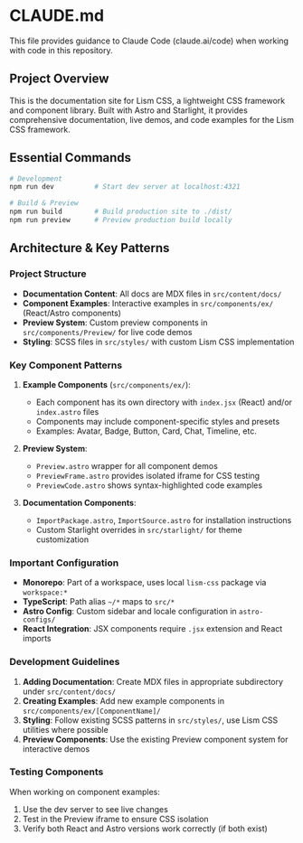 # CLAUDE.md

This file provides guidance to Claude Code (claude.ai/code) when working with code in this repository.

## Project Overview

This is the documentation site for Lism CSS, a lightweight CSS framework and component library. Built with Astro and Starlight, it provides comprehensive documentation, live demos, and code examples for the Lism CSS framework.

## Essential Commands

```bash
# Development
npm run dev          # Start dev server at localhost:4321

# Build & Preview
npm run build        # Build production site to ./dist/
npm run preview      # Preview production build locally
```

## Architecture & Key Patterns

### Project Structure

- **Documentation Content**: All docs are MDX files in `src/content/docs/`
- **Component Examples**: Interactive examples in `src/components/ex/` (React/Astro components)
- **Preview System**: Custom preview components in `src/components/Preview/` for live code demos
- **Styling**: SCSS files in `src/styles/` with custom Lism CSS implementation

### Key Component Patterns

1. **Example Components** (`src/components/ex/`):

    - Each component has its own directory with `index.jsx` (React) and/or `index.astro` files
    - Components may include component-specific styles and presets
    - Examples: Avatar, Badge, Button, Card, Chat, Timeline, etc.

2. **Preview System**:

    - `Preview.astro` wrapper for all component demos
    - `PreviewFrame.astro` provides isolated iframe for CSS testing
    - `PreviewCode.astro` shows syntax-highlighted code examples

3. **Documentation Components**:
    - `ImportPackage.astro`, `ImportSource.astro` for installation instructions
    - Custom Starlight overrides in `src/starlight/` for theme customization

### Important Configuration

- **Monorepo**: Part of a workspace, uses local `lism-css` package via `workspace:*`
- **TypeScript**: Path alias `~/*` maps to `src/*`
- **Astro Config**: Custom sidebar and locale configuration in `astro-configs/`
- **React Integration**: JSX components require `.jsx` extension and React imports

### Development Guidelines

1. **Adding Documentation**: Create MDX files in appropriate subdirectory under `src/content/docs/`
2. **Creating Examples**: Add new example components in `src/components/ex/[ComponentName]/`
3. **Styling**: Follow existing SCSS patterns in `src/styles/`, use Lism CSS utilities where possible
4. **Preview Components**: Use the existing Preview component system for interactive demos

### Testing Components

When working on component examples:

1. Use the dev server to see live changes
2. Test in the Preview iframe to ensure CSS isolation
3. Verify both React and Astro versions work correctly (if both exist)
